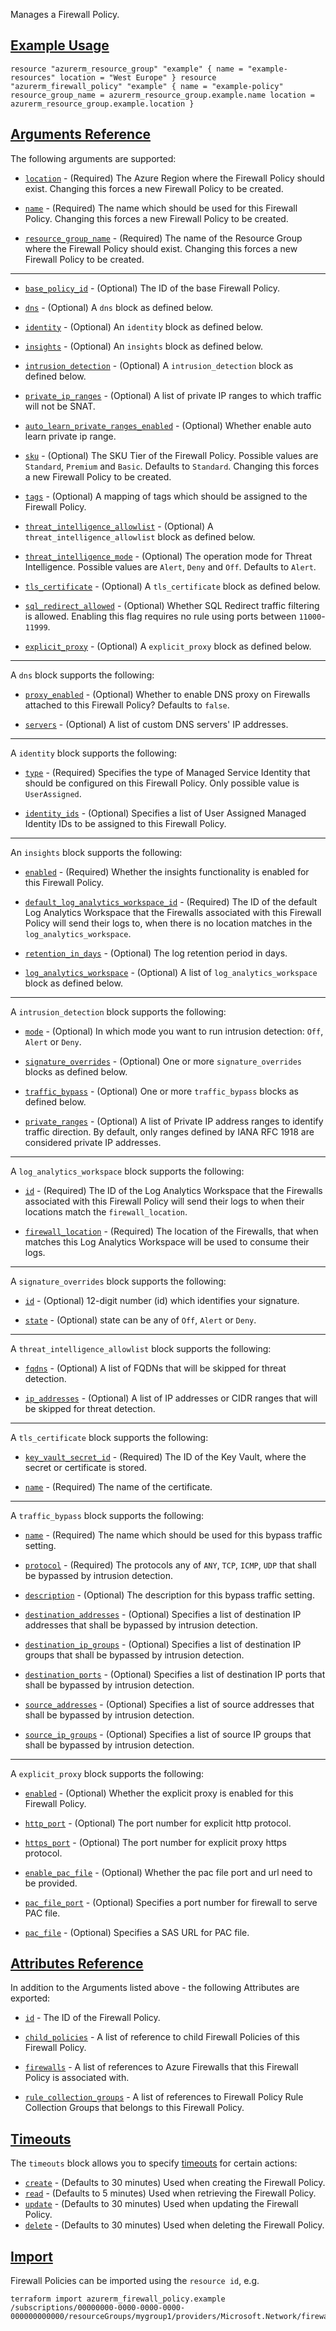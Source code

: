 Manages a Firewall Policy.

## [Example Usage](https://registry.terraform.io/providers/hashicorp/azurerm/latest/docs/resources/linux_virtual_machine#example-usage)

```hcl
resource "azurerm_resource_group" "example" { name = "example-resources" location = "West Europe" } resource "azurerm_firewall_policy" "example" { name = "example-policy" resource_group_name = azurerm_resource_group.example.name location = azurerm_resource_group.example.location }
```

## [Arguments Reference](https://registry.terraform.io/providers/hashicorp/azurerm/latest/docs/resources/linux_virtual_machine#arguments-reference)

The following arguments are supported:

-   [`location`](https://registry.terraform.io/providers/hashicorp/azurerm/latest/docs/resources/linux_virtual_machine#location) - (Required) The Azure Region where the Firewall Policy should exist. Changing this forces a new Firewall Policy to be created.
    
-   [`name`](https://registry.terraform.io/providers/hashicorp/azurerm/latest/docs/resources/linux_virtual_machine#name) - (Required) The name which should be used for this Firewall Policy. Changing this forces a new Firewall Policy to be created.
    
-   [`resource_group_name`](https://registry.terraform.io/providers/hashicorp/azurerm/latest/docs/resources/linux_virtual_machine#resource_group_name) - (Required) The name of the Resource Group where the Firewall Policy should exist. Changing this forces a new Firewall Policy to be created.
    

___

-   [`base_policy_id`](https://registry.terraform.io/providers/hashicorp/azurerm/latest/docs/resources/linux_virtual_machine#base_policy_id) - (Optional) The ID of the base Firewall Policy.
    
-   [`dns`](https://registry.terraform.io/providers/hashicorp/azurerm/latest/docs/resources/linux_virtual_machine#dns) - (Optional) A `dns` block as defined below.
    
-   [`identity`](https://registry.terraform.io/providers/hashicorp/azurerm/latest/docs/resources/linux_virtual_machine#identity) - (Optional) An `identity` block as defined below.
    
-   [`insights`](https://registry.terraform.io/providers/hashicorp/azurerm/latest/docs/resources/linux_virtual_machine#insights) - (Optional) An `insights` block as defined below.
    
-   [`intrusion_detection`](https://registry.terraform.io/providers/hashicorp/azurerm/latest/docs/resources/linux_virtual_machine#intrusion_detection) - (Optional) A `intrusion_detection` block as defined below.
    
-   [`private_ip_ranges`](https://registry.terraform.io/providers/hashicorp/azurerm/latest/docs/resources/linux_virtual_machine#private_ip_ranges) - (Optional) A list of private IP ranges to which traffic will not be SNAT.
    
-   [`auto_learn_private_ranges_enabled`](https://registry.terraform.io/providers/hashicorp/azurerm/latest/docs/resources/linux_virtual_machine#auto_learn_private_ranges_enabled) - (Optional) Whether enable auto learn private ip range.
    
-   [`sku`](https://registry.terraform.io/providers/hashicorp/azurerm/latest/docs/resources/linux_virtual_machine#sku) - (Optional) The SKU Tier of the Firewall Policy. Possible values are `Standard`, `Premium` and `Basic`. Defaults to `Standard`. Changing this forces a new Firewall Policy to be created.
    
-   [`tags`](https://registry.terraform.io/providers/hashicorp/azurerm/latest/docs/resources/linux_virtual_machine#tags) - (Optional) A mapping of tags which should be assigned to the Firewall Policy.
    
-   [`threat_intelligence_allowlist`](https://registry.terraform.io/providers/hashicorp/azurerm/latest/docs/resources/linux_virtual_machine#threat_intelligence_allowlist) - (Optional) A `threat_intelligence_allowlist` block as defined below.
    
-   [`threat_intelligence_mode`](https://registry.terraform.io/providers/hashicorp/azurerm/latest/docs/resources/linux_virtual_machine#threat_intelligence_mode) - (Optional) The operation mode for Threat Intelligence. Possible values are `Alert`, `Deny` and `Off`. Defaults to `Alert`.
    
-   [`tls_certificate`](https://registry.terraform.io/providers/hashicorp/azurerm/latest/docs/resources/linux_virtual_machine#tls_certificate) - (Optional) A `tls_certificate` block as defined below.
    
-   [`sql_redirect_allowed`](https://registry.terraform.io/providers/hashicorp/azurerm/latest/docs/resources/linux_virtual_machine#sql_redirect_allowed) - (Optional) Whether SQL Redirect traffic filtering is allowed. Enabling this flag requires no rule using ports between `11000`\-`11999`.
    
-   [`explicit_proxy`](https://registry.terraform.io/providers/hashicorp/azurerm/latest/docs/resources/linux_virtual_machine#explicit_proxy) - (Optional) A `explicit_proxy` block as defined below.
    

___

A `dns` block supports the following:

-   [`proxy_enabled`](https://registry.terraform.io/providers/hashicorp/azurerm/latest/docs/resources/linux_virtual_machine#proxy_enabled) - (Optional) Whether to enable DNS proxy on Firewalls attached to this Firewall Policy? Defaults to `false`.
    
-   [`servers`](https://registry.terraform.io/providers/hashicorp/azurerm/latest/docs/resources/linux_virtual_machine#servers) - (Optional) A list of custom DNS servers' IP addresses.
    

___

A `identity` block supports the following:

-   [`type`](https://registry.terraform.io/providers/hashicorp/azurerm/latest/docs/resources/linux_virtual_machine#type) - (Required) Specifies the type of Managed Service Identity that should be configured on this Firewall Policy. Only possible value is `UserAssigned`.
    
-   [`identity_ids`](https://registry.terraform.io/providers/hashicorp/azurerm/latest/docs/resources/linux_virtual_machine#identity_ids) - (Optional) Specifies a list of User Assigned Managed Identity IDs to be assigned to this Firewall Policy.
    

___

An `insights` block supports the following:

-   [`enabled`](https://registry.terraform.io/providers/hashicorp/azurerm/latest/docs/resources/linux_virtual_machine#enabled) - (Required) Whether the insights functionality is enabled for this Firewall Policy.
    
-   [`default_log_analytics_workspace_id`](https://registry.terraform.io/providers/hashicorp/azurerm/latest/docs/resources/linux_virtual_machine#default_log_analytics_workspace_id) - (Required) The ID of the default Log Analytics Workspace that the Firewalls associated with this Firewall Policy will send their logs to, when there is no location matches in the `log_analytics_workspace`.
    
-   [`retention_in_days`](https://registry.terraform.io/providers/hashicorp/azurerm/latest/docs/resources/linux_virtual_machine#retention_in_days) - (Optional) The log retention period in days.
    
-   [`log_analytics_workspace`](https://registry.terraform.io/providers/hashicorp/azurerm/latest/docs/resources/linux_virtual_machine#log_analytics_workspace) - (Optional) A list of `log_analytics_workspace` block as defined below.
    

___

A `intrusion_detection` block supports the following:

-   [`mode`](https://registry.terraform.io/providers/hashicorp/azurerm/latest/docs/resources/linux_virtual_machine#mode) - (Optional) In which mode you want to run intrusion detection: `Off`, `Alert` or `Deny`.
    
-   [`signature_overrides`](https://registry.terraform.io/providers/hashicorp/azurerm/latest/docs/resources/linux_virtual_machine#signature_overrides) - (Optional) One or more `signature_overrides` blocks as defined below.
    
-   [`traffic_bypass`](https://registry.terraform.io/providers/hashicorp/azurerm/latest/docs/resources/linux_virtual_machine#traffic_bypass) - (Optional) One or more `traffic_bypass` blocks as defined below.
    
-   [`private_ranges`](https://registry.terraform.io/providers/hashicorp/azurerm/latest/docs/resources/linux_virtual_machine#private_ranges) - (Optional) A list of Private IP address ranges to identify traffic direction. By default, only ranges defined by IANA RFC 1918 are considered private IP addresses.
    

___

A `log_analytics_workspace` block supports the following:

-   [`id`](https://registry.terraform.io/providers/hashicorp/azurerm/latest/docs/resources/linux_virtual_machine#id) - (Required) The ID of the Log Analytics Workspace that the Firewalls associated with this Firewall Policy will send their logs to when their locations match the `firewall_location`.
    
-   [`firewall_location`](https://registry.terraform.io/providers/hashicorp/azurerm/latest/docs/resources/linux_virtual_machine#firewall_location) - (Required) The location of the Firewalls, that when matches this Log Analytics Workspace will be used to consume their logs.
    

___

A `signature_overrides` block supports the following:

-   [`id`](https://registry.terraform.io/providers/hashicorp/azurerm/latest/docs/resources/linux_virtual_machine#id) - (Optional) 12-digit number (id) which identifies your signature.
    
-   [`state`](https://registry.terraform.io/providers/hashicorp/azurerm/latest/docs/resources/linux_virtual_machine#state) - (Optional) state can be any of `Off`, `Alert` or `Deny`.
    

___

A `threat_intelligence_allowlist` block supports the following:

-   [`fqdns`](https://registry.terraform.io/providers/hashicorp/azurerm/latest/docs/resources/linux_virtual_machine#fqdns) - (Optional) A list of FQDNs that will be skipped for threat detection.
    
-   [`ip_addresses`](https://registry.terraform.io/providers/hashicorp/azurerm/latest/docs/resources/linux_virtual_machine#ip_addresses) - (Optional) A list of IP addresses or CIDR ranges that will be skipped for threat detection.
    

___

A `tls_certificate` block supports the following:

-   [`key_vault_secret_id`](https://registry.terraform.io/providers/hashicorp/azurerm/latest/docs/resources/linux_virtual_machine#key_vault_secret_id) - (Required) The ID of the Key Vault, where the secret or certificate is stored.
    
-   [`name`](https://registry.terraform.io/providers/hashicorp/azurerm/latest/docs/resources/linux_virtual_machine#name) - (Required) The name of the certificate.
    

___

A `traffic_bypass` block supports the following:

-   [`name`](https://registry.terraform.io/providers/hashicorp/azurerm/latest/docs/resources/linux_virtual_machine#name) - (Required) The name which should be used for this bypass traffic setting.
    
-   [`protocol`](https://registry.terraform.io/providers/hashicorp/azurerm/latest/docs/resources/linux_virtual_machine#protocol) - (Required) The protocols any of `ANY`, `TCP`, `ICMP`, `UDP` that shall be bypassed by intrusion detection.
    
-   [`description`](https://registry.terraform.io/providers/hashicorp/azurerm/latest/docs/resources/linux_virtual_machine#description) - (Optional) The description for this bypass traffic setting.
    
-   [`destination_addresses`](https://registry.terraform.io/providers/hashicorp/azurerm/latest/docs/resources/linux_virtual_machine#destination_addresses) - (Optional) Specifies a list of destination IP addresses that shall be bypassed by intrusion detection.
    
-   [`destination_ip_groups`](https://registry.terraform.io/providers/hashicorp/azurerm/latest/docs/resources/linux_virtual_machine#destination_ip_groups) - (Optional) Specifies a list of destination IP groups that shall be bypassed by intrusion detection.
    
-   [`destination_ports`](https://registry.terraform.io/providers/hashicorp/azurerm/latest/docs/resources/linux_virtual_machine#destination_ports) - (Optional) Specifies a list of destination IP ports that shall be bypassed by intrusion detection.
    
-   [`source_addresses`](https://registry.terraform.io/providers/hashicorp/azurerm/latest/docs/resources/linux_virtual_machine#source_addresses) - (Optional) Specifies a list of source addresses that shall be bypassed by intrusion detection.
    
-   [`source_ip_groups`](https://registry.terraform.io/providers/hashicorp/azurerm/latest/docs/resources/linux_virtual_machine#source_ip_groups) - (Optional) Specifies a list of source IP groups that shall be bypassed by intrusion detection.
    

___

A `explicit_proxy` block supports the following:

-   [`enabled`](https://registry.terraform.io/providers/hashicorp/azurerm/latest/docs/resources/linux_virtual_machine#enabled) - (Optional) Whether the explicit proxy is enabled for this Firewall Policy.
    
-   [`http_port`](https://registry.terraform.io/providers/hashicorp/azurerm/latest/docs/resources/linux_virtual_machine#http_port) - (Optional) The port number for explicit http protocol.
    
-   [`https_port`](https://registry.terraform.io/providers/hashicorp/azurerm/latest/docs/resources/linux_virtual_machine#https_port) - (Optional) The port number for explicit proxy https protocol.
    
-   [`enable_pac_file`](https://registry.terraform.io/providers/hashicorp/azurerm/latest/docs/resources/linux_virtual_machine#enable_pac_file) - (Optional) Whether the pac file port and url need to be provided.
    
-   [`pac_file_port`](https://registry.terraform.io/providers/hashicorp/azurerm/latest/docs/resources/linux_virtual_machine#pac_file_port) - (Optional) Specifies a port number for firewall to serve PAC file.
    
-   [`pac_file`](https://registry.terraform.io/providers/hashicorp/azurerm/latest/docs/resources/linux_virtual_machine#pac_file) - (Optional) Specifies a SAS URL for PAC file.
    

## [Attributes Reference](https://registry.terraform.io/providers/hashicorp/azurerm/latest/docs/resources/linux_virtual_machine#attributes-reference)

In addition to the Arguments listed above - the following Attributes are exported:

-   [`id`](https://registry.terraform.io/providers/hashicorp/azurerm/latest/docs/resources/linux_virtual_machine#id) - The ID of the Firewall Policy.
    
-   [`child_policies`](https://registry.terraform.io/providers/hashicorp/azurerm/latest/docs/resources/linux_virtual_machine#child_policies) - A list of reference to child Firewall Policies of this Firewall Policy.
    
-   [`firewalls`](https://registry.terraform.io/providers/hashicorp/azurerm/latest/docs/resources/linux_virtual_machine#firewalls) - A list of references to Azure Firewalls that this Firewall Policy is associated with.
    
-   [`rule_collection_groups`](https://registry.terraform.io/providers/hashicorp/azurerm/latest/docs/resources/linux_virtual_machine#rule_collection_groups) - A list of references to Firewall Policy Rule Collection Groups that belongs to this Firewall Policy.
    

## [Timeouts](https://registry.terraform.io/providers/hashicorp/azurerm/latest/docs/resources/linux_virtual_machine#timeouts)

The `timeouts` block allows you to specify [timeouts](https://www.terraform.io/language/resources/syntax#operation-timeouts) for certain actions:

-   [`create`](https://registry.terraform.io/providers/hashicorp/azurerm/latest/docs/resources/linux_virtual_machine#create) - (Defaults to 30 minutes) Used when creating the Firewall Policy.
-   [`read`](https://registry.terraform.io/providers/hashicorp/azurerm/latest/docs/resources/linux_virtual_machine#read) - (Defaults to 5 minutes) Used when retrieving the Firewall Policy.
-   [`update`](https://registry.terraform.io/providers/hashicorp/azurerm/latest/docs/resources/linux_virtual_machine#update) - (Defaults to 30 minutes) Used when updating the Firewall Policy.
-   [`delete`](https://registry.terraform.io/providers/hashicorp/azurerm/latest/docs/resources/linux_virtual_machine#delete) - (Defaults to 30 minutes) Used when deleting the Firewall Policy.

## [Import](https://registry.terraform.io/providers/hashicorp/azurerm/latest/docs/resources/linux_virtual_machine#import)

Firewall Policies can be imported using the `resource id`, e.g.

```shell
terraform import azurerm_firewall_policy.example /subscriptions/00000000-0000-0000-0000-000000000000/resourceGroups/mygroup1/providers/Microsoft.Network/firewallPolicies/policy1
```